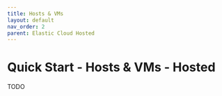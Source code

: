 ```yaml
---
title: Hosts & VMs
layout: default
nav_order: 2
parent: Elastic Cloud Hosted
---
```


# Quick Start - Hosts & VMs - Hosted

TODO